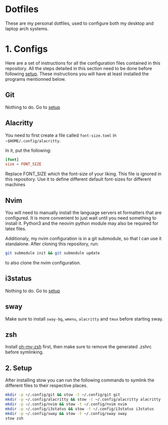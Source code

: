 # Dotfiles

These are my personal dotfiles, used to configure both my desktop and laptop arch systems.

# 1. Configs

Here are a set of instructions for all the configuration files contained in this repository. All the steps detailed in this section need to be done before following [setup](#2-setup). These instructions you will have at least installed the programs mentionned below.

## Git

Nothing to do. Go to [setup](#2-setup)

## Alacritty

You need to first create a file called `font-size.toml` in `~$HOME/.config/alacritty`.

In it, put the following:
```toml
[font]
size = FONT_SIZE
```
Replace FONT_SIZE which the font-size of your liking. This file is ignored in this repository. Use it to define different default font-sizes for different machines

## Nvim

You will need to manually install the language servers et formatters that are configured. It is more convenient to just wait until you need something to install it. Python3 and the neovim python module may also be required for latex files.

Additionaly, my nvim configuration is in a git submodule, so that I can use it standalone. After cloning this repository, run:
```bash
git submodule init && git submodule update
```
to also clone the nvim configuration.

## i3status

Nothing to do. Go to [setup](#2-setup)

## sway

Make sure to install `sway-bg`, `wmenu`, `alacritty` and `tmux` before starting sway.

## zsh

Install [oh-my-zsh](https://ohmyz.sh/#install) first, then make sure to remove the generated .zshrc before symlinking.

## 2. Setup

After installing stow you can run the following commands to symlink the different files to their respective places.

```bash
mkdir -p ~/.config/git && stow -t ~/.config/git git
mkdir -p ~/.config/alacritty && stow -t ~/.config/alacritty alacritty
mkdir -p ~/.config/nvim && stow -t ~/.config/nvim nvim
mkdir -p ~/.config/i3status && stow -t ~/.config/i3status i3status
mkdir -p ~/.config/sway && stow -t ~/.config/sway sway
stow zsh
```

